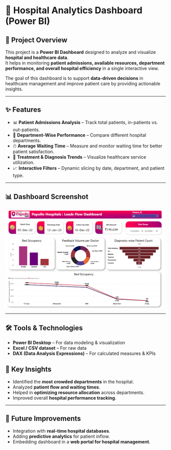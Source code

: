 # 🏥 Hospital Analytics Dashboard (Power BI)

## 📌 Project Overview
This project is a **Power BI Dashboard** designed to analyze and visualize **hospital and healthcare data**.  
It helps in monitoring **patient admissions, available resources, department performance, and overall hospital efficiency** in a single interactive view.

The goal of this dashboard is to support **data-driven decisions** in healthcare management and improve patient care by providing actionable insights.

---

## ✨ Features
- 📊 **Patient Admissions Analysis** – Track total patients, in-patients vs. out-patients.
- 🏥 **Department-Wise Performance** – Compare different hospital departments.
- ⏱ **Average Waiting Time** – Measure and monitor waiting time for better patient satisfaction.
- 💉 **Treatment & Diagnosis Trends** – Visualize healthcare service utilization.
- 📈 **Interactive Filters** – Dynamic slicing by date, department, and patient type.

---

## 📊 Dashboard Screenshot
![Hospital Dashboard](https://github.com/Rakshika-ydv/Healthcare_Leads_Dashboard/blob/main/Hospital_Dashboard_ss.png)

---

## 🛠 Tools & Technologies
- **Power BI Desktop** – For data modeling & visualization  
- **Excel / CSV dataset** – For raw data  
- **DAX (Data Analysis Expressions)** – For calculated measures & KPIs  

## 🔑 Key Insights
- Identified the **most crowded departments** in the hospital.  
- Analyzed **patient flow and waiting times**.  
- Helped in **optimizing resource allocation** across departments.  
- Improved overall **hospital performance tracking**.  

---

## 🚀 Future Improvements
- Integration with **real-time hospital databases**.  
- Adding **predictive analytics** for patient inflow.  
- Embedding dashboard in a **web portal for hospital management**.  

